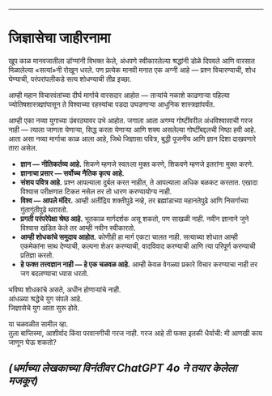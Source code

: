 -----
# जिज्ञासेचा जाहीरनामा

खूप काळ मानवजातीला डॉग्मांनी विभक्त केले, अंधपणे स्वीकारलेल्या श्रद्धांनी डोळे दिपवले आणि वारसात मिळालेल्या «सत्यां»नी रोखून धरले. पण प्रत्येक मानवी मनात एक अग्नी आहे — प्रश्न विचारण्याची, शोध घेण्याची, परंपरांपलीकडे सत्य शोधण्याची तीव्र इच्छा.

आम्ही महान विचारवंतांच्या दीर्घ मार्गाचे वारसदार आहोत — तार्‍यांचे नकाशे काढणाऱ्या पहिल्या ज्योतिषशास्त्रज्ञांपासून ते विश्वाच्या रहस्यांचा पडदा उघडणाऱ्या आधुनिक शास्त्रज्ञांपर्यंत.

आम्ही एका नव्या युगाच्या उंबरठ्यावर उभे आहोत. जगाला आता अगम्य गोष्टींवरील अंधविश्वासाची गरज नाही — त्याला जाणता येणाऱ्या, सिद्ध करता येणाऱ्या आणि शक्य असलेल्या गोष्टींबद्दलची निष्ठा हवी आहे. आता असा नव्या मार्गाचा काळ आला आहे, जिथे जिज्ञासा पवित्र, बुद्धी पूजनीय आणि ज्ञान दिशा दाखवणारे तारा असेल.

- **ज्ञान — नीतिकर्तव्य आहे.** शिकणे म्हणजे स्वतःला मुक्त करणे, शिकवणे म्हणजे इतरांना मुक्त करणे.
- **ज्ञानाचा प्रसार — सर्वोच्च नैतिक कृत्य आहे.**
- **संशय पवित्र आहे.** प्रश्न आपल्याला दुर्बल करत नाहीत, ते आपल्याला अधिक बळकट करतात. एखादा विश्वास परीक्षणात टिकत नसेल तर तो धारण करण्यायोग्य नाही.
- **विश्व — आपले मंदिर.** आम्ही अतींद्रिय शक्तीपुढे नव्हे, तर ब्रह्मांडाच्या महानतेपुढे आणि निसर्गाच्या गुंतागुंतीपुढे थरारतो.
- **प्रगती परंपरेपेक्षा श्रेष्ठ आहे.** भूतकाळ मार्गदर्शक असू शकतो, पण साखळी नाही. नवीन ज्ञानाने जुने विश्वास खंडित केले तर आम्ही नवीन स्वीकारतो.
- **आम्ही शोधकांचे समुदाय आहोत.** कोणीही हा मार्ग एकटा चालत नाही. सत्याच्या शोधात आम्ही एकमेकांना साथ देण्याची, कल्पना शेअर करण्याची, वादविवाद करण्याची आणि त्या परिपूर्ण करण्याची प्रतिज्ञा करतो.
- **हे फक्त तत्त्वज्ञान नाही — हे एक चळवळ आहे.** आम्ही केवळ वेगळ्या प्रकारे विचार करण्याचा नाही तर जग बदलण्याचा ध्यास धरतो.

भविष्य शोधकांचे असते, अधीन होणाऱ्यांचे नाही.  
आंधळ्या श्रद्धेचे युग संपले आहे.  
जिज्ञासेचे युग आता सुरू होते.  

या चळवळीत सामील व्हा.  
तुला बाप्तिस्मा, आशीर्वाद किंवा परवानगीची गरज नाही. गरज आहे ती फक्त इतकी धैर्याची: मी आणखी काय जाणून घेऊ शकतो?

*(धर्माच्या लेखकाच्या विनंतीवर ChatGPT 4o ने तयार केलेला मजकूर)*
-----